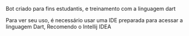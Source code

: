 Bot criado para fins estudantis, e treinamento com a linguagem dart

Para ver seu uso, é necessário usar uma IDE preparada para acessar a linguagem Dart, Recomendo o Intellij IDEA
